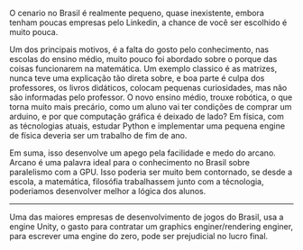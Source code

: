 O cenario no Brasil é realmente pequeno, quase inexistente, embora tenham poucas empresas pelo Linkedin, a chance de você ser escolhido é muito pouca.

Um dos principais motivos, é a falta do gosto pelo conhecimento, nas escolas do ensino médio, muito pouco foi abordado sobre o porque das coisas funcionarem
na matemática. Um exemplo classico é as matrizes, nunca teve uma explicação tão direta sobre, e boa parte é culpa dos professores, os livros didáticos,
colocam pequenas curiosidades, mas não são informadas pelo professor. O novo ensino médio, trouxe robótica, o que torna muito mais
precário, como um aluno vai ter condições de comprar um arduino, e por que computação gráfica é deixado de lado? Em física, com as técnologias atuais, estudar Python
e implementar uma pequena engine de física deveria ser um trabalho de fim de ano.

Em suma, isso desenvolve um apego pela facilidade e medo do arcano. Arcano é uma palavra ideal para o conhecimento no Brasil sobre paralelismo com a GPU.
Isso poderia ser muito bem contornado, se desde a escola, a matemática, filosófia trabalhassem junto com a técnologia, poderiamos desenvolver melhor a lógica dos alunos.

---

Uma das maiores empresas de desenvolvimento de jogos do Brasil, usa a engine Unity, o gasto para contratar um graphics enginer/rendering enginer,
para escrever uma engine do zero, pode ser prejudicial no lucro final.
